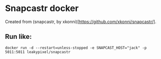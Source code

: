 # Snapcastr docker
Created from (snapcastr, by xkonni)[https://github.com/xkonni/snapcastr/].

## Run like:
`docker run -d --restart=unless-stopped -e SNAPCAST_HOST="jack" -p 5011:5011 leakypixel/snapcastr`
